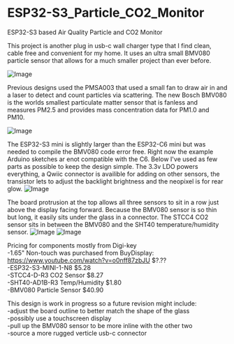 # ESP32-S3_Particle_CO2_Monitor
ESP32-S3 based Air Quality Particle and CO2 Monitor

This project is another plug in usb-c wall charger type that I find clean, cable free and convenient for my home. It uses an ultra small BMV080 particle sensor that allows for a much smaller project than ever before.

![Image](https://github.com/user-attachments/assets/068908f2-491f-460d-baaa-7e56ccb6598f)

Previous designs used the PMSA003 that used a small fan to draw air in and a laser to detect and count particles via scattering. The new Bosch BMV080 is the worlds smallest particulate matter sensor that is fanless and measures PM2.5 and provides mass concentration data for PM1.0 and PM10. 

![Image](https://github.com/user-attachments/assets/e40246da-fd77-4ef6-bbfb-84fd3a0fd16f)

The ESP32-S3 mini is slightly larger than the ESP32-C6 mini but was needed to compile the BMV080 code error free. Right now the example Arduino sketches ar enot compatible with the C6. Below I've used as few parts as possible to keep the design simple. The 3.3v LDO powers everything, a Qwiic connector is availible for adding on other sensors, the transistor lets to adjust the backlight brightness and the neopixel is for rear glow.
![Image](https://github.com/user-attachments/assets/f80bc7f7-3e0d-45f6-b091-c78f25c5b918)

The board protrusion at the top allows all three sensors to sit in a row just above the display facing forward. Because the BMV080 sensor is so thin but long, it easily sits under the glass in a connector. The STCC4 CO2 sensor sits in between the BMV080 and the SHT40 temperature/humidity sensor.
![Image](https://github.com/user-attachments/assets/7f08396c-15c4-4fbb-88d5-c476f8c2b8bd)
![Image](https://github.com/user-attachments/assets/a10d1534-b7d7-421e-adf2-e8bb9022f8b4)

Pricing for components mostly from Digi-key
<br/>-1.65" Non-touch was purchased from BuyDisplay: https://www.youtube.com/watch?v=o0nff87zbJU $?.??
<br/>-ESP32-S3-MINI-1-N8 $5.28
<br/>-STCC4-D-R3 CO2 Sensor $8.27
<br/>-SHT40-AD1B-R3 Temp/Humidity $1.80
<br/>-BMV080 Particle Sensor $40.90

This design is work in progress so a future revision might include:
<br/>-adjust the board outline to better match the shape of the glass
<br/>-possibly use a touchscreen display
<br/>-pull up the BMV080 sensor to be more inline with the other two
<br/>-source a more rugged verticle usb-c connector

